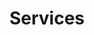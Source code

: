 ---
title: "Services"
#id: "services"
type: "services"
bgImage: "img/slider-bg.jpg"
description: "The cloud works fundamentally different on a lot of aspects. We help you in your cloud journey."
menu:
  main:
    title: "Services"
    weight: 30
  footer:
    title: "Services"
    weight: 10
---